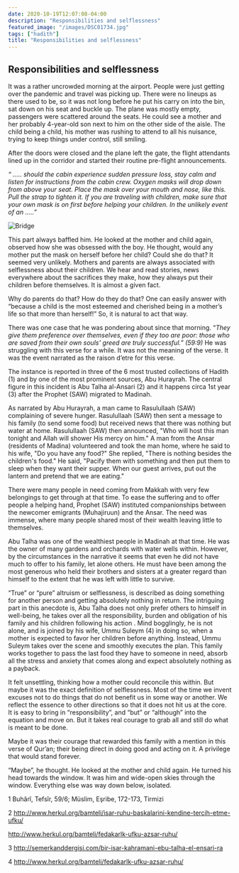 ```yaml
---
date: 2020-10-19T12:07:08-04:00
description: "Responsibilities and selflessness"
featured_image: "/images/DSC01734.jpg"
tags: ["hadith"]
title: "Responsibilities and selflessness"
---
```

## Responsibilities and selflessness  

It was a rather uncrowded morning at the airport. People were just getting over the pandemic and travel was picking up. There were no lineups as there used to be, so it was not long before he put his carry on into the bin, sat down on his seat and buckle up. The plane was mostly empty, passengers were scattered around the seats. He could see a mother and her probably 4-year-old son next to him on the other side of the aisle. The child being a child, his mother was rushing to attend to all his nuisance, trying to keep things under control, still smiling.

After the doors were closed and the plane left the gate, the flight attendants lined up in the corridor and started their routine pre-flight announcements.

*“ ….. should the cabin experience sudden pressure loss, stay calm and listen for instructions from the cabin crew. Oxygen masks will drop down from above your seat. Place the mask over your mouth and nose, like this. Pull the strap to tighten it. If you are traveling with children, make sure that your own mask is on first before helping your children. In the unlikely event of an …..”*

![Bridge](/images/DSC01734.JPG)

This part always baffled him. He looked at the mother and child again, observed how she was obsessed with the boy. He thought, would any mother put the mask on herself before her child? Could she do that? It seemed very unlikely. Mothers and parents are always associated with selflessness about their children. We hear and read stories, news everywhere about the sacrifices they make, how they always put their children before themselves. It is almost a given fact. 

Why do parents do that? How do they do that? One can easily answer with “because a child is the most esteemed and cherished being in a mother’s life so that more than herself!” So, it is natural to act that way.

There was one case that he was pondering about since that morning. “*They give them preference over themselves, even if they too are poor: those who are saved from their own souls’ greed are truly successful.” (59:9)* He was struggling with this verse for a while. It was not the meaning of the verse. It was the event narrated as the raison d’etre for this verse. 

The instance is reported in three of the 6 most trusted collections of Hadith (1) and by one of the most prominent sources, Abu Hurayrah. The central figure in this incident is Abu Talha al-Ansari (2) and it happens circa 1st year (3) after the Prophet (SAW) migrated to Madinah. 

As narrated by Abu Hurayrah, a man came to Rasulullaah (SAW) complaining of severe hunger. Rasulullaah (SAW) then sent a message to his family (to send some food) but received news that there was nothing but water at home. Rasulullaah (SAW) then announced, "Who will host this man tonight and Allah will shower His mercy on him." A man from the Ansar (residents of Madina) volunteered and took the man home, where he said to his wife, "Do you have any food?" She replied, "There is nothing besides the children's food." He said, "Pacify them with something and then put them to sleep when they want their supper. When our guest arrives, put out the lantern and pretend that we are eating."

There were many people in need coming from Makkah with very few belongings to get through at that time. To ease the suffering and to offer people a helping hand, Prophet (SAW) instituted companionships between the newcomer emigrants (Muhajiruun) and the Ansar. The need was immense, where many people shared most of their wealth leaving little to themselves. 

Abu Talha was one of the wealthiest people in Madinah at that time. He was the owner of many gardens and orchards with water wells within. However, by the circumstances in the narrative it seems that even he did not have much to offer to his family, let alone others. He must have been among the most generous who held their brothers and sisters at a greater regard than himself to the extent that he was left with little to survive. 

“True” or “pure” altruism or selflessness, is described as doing something for another person and getting absolutely nothing in return. The intriguing part in this anecdote is, Abu Talha does not only prefer others to himself in well-being, he takes over all the responsibility, burden and obligation of his family and his children following his action . Mind bogglingly, he is not alone, and is joined by his wife, Ummu Suleym (4) in doing so, when a mother is expected to favor her children before anything. Instead, Ummu Suleym takes over the scene and smoothly executes the plan. This family works together to pass the last food they have to someone in need, absorb all the stress and anxiety that comes along and expect absolutely nothing as a payback. 

It felt unsettling, thinking how a mother could reconcile this within. But maybe it was the exact definition of selflessness. Most of the time we invent excuses not to do things that do not benefit us in some way or another. We reflect the essence to other directions so that it does not hit us at the core. It is easy to bring in “responsibility”, and “but” or “although” into the equation and move on. But it takes real courage to grab all and still do what is meant to be done. 

Maybe it was their courage that rewarded this family with a mention in this verse of Qur’an; their being direct in doing good and acting on it. A privilege that would stand forever.

“Maybe”, he thought. He looked at the mother and child again. He turned his head towards the window. It was him and wide-open skies through the window. Everything else was way down below, isolated.

 

 

 

1 Buhârî, Tefsîr, 59/6; Müslim, Eşribe, 172-173, Tirmizi

2 http://www.herkul.org/bamteli/isar-ruhu-baskalarini-kendine-tercih-etme-ufku/

 http://www.herkul.org/bamteli/fedakarlk-ufku-azsar-ruhu/

3 http://semerkanddergisi.com/bir-isar-kahramani-ebu-talha-el-ensari-ra

4 http://www.herkul.org/bamteli/fedakarlk-ufku-azsar-ruhu/
